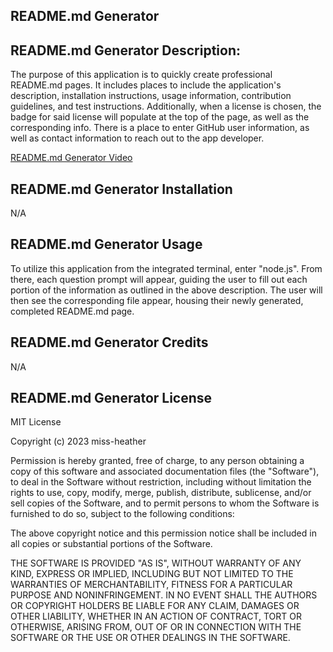 ## README.md Generator

## README.md Generator Description:
The purpose of this application is to quickly create professional README.md pages. It includes places to include the application's description, installation instructions, usage information, contribution guidelines, and test instructions. Additionally, when a license is chosen, the badge for said license will populate at the top of the page, as well as the corresponding info. There is a place to enter GitHub user information, as well as contact information to reach out to the app developer. 

[README.md Generator Video](Imagery/README.mp4)

## README.md Generator Installation
N/A

## README.md Generator Usage
To utilize this application from the integrated terminal, enter "node.js". From there, each question prompt will appear, guiding the user to fill out each portion of the information as outlined in the above description. The user will then see the corresponding file appear,  housing their newly generated, completed README.md page.

## README.md Generator Credits
N/A

## README.md Generator License
MIT License

Copyright (c) 2023 miss-heather

Permission is hereby granted, free of charge, to any person obtaining a copy of this software and associated documentation files (the "Software"), to deal in the Software without restriction, including without limitation the rights to use, copy, modify, merge, publish, distribute, sublicense, and/or sell copies of the Software, and to permit persons to whom the Software is furnished to do so, subject to the following conditions:

The above copyright notice and this permission notice shall be included in all copies or substantial portions of the Software.

THE SOFTWARE IS PROVIDED "AS IS", WITHOUT WARRANTY OF ANY KIND, EXPRESS OR IMPLIED, INCLUDING BUT NOT LIMITED TO THE WARRANTIES OF MERCHANTABILITY, FITNESS FOR A PARTICULAR PURPOSE AND NONINFRINGEMENT. IN NO EVENT SHALL THE AUTHORS OR COPYRIGHT HOLDERS BE LIABLE FOR ANY CLAIM, DAMAGES OR OTHER LIABILITY, WHETHER IN AN ACTION OF CONTRACT, TORT OR OTHERWISE, ARISING FROM, OUT OF OR IN CONNECTION WITH THE SOFTWARE OR THE USE OR OTHER DEALINGS IN THE SOFTWARE.
